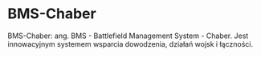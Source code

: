 # BMS-Chaber
 BMS-Chaber: ang. BMS - Battlefield Management System - Chaber. Jest innowacyjnym systemem wsparcia dowodzenia, działań wojsk i łączności. 

